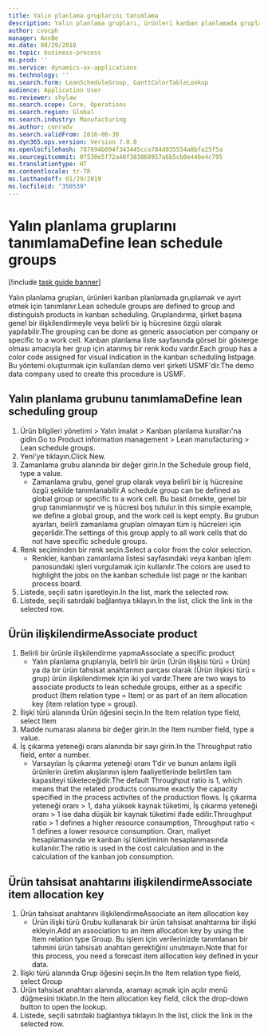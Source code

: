 ```yaml
---
title: Yalın planlama gruplarını tanımlama
description: Yalın planlama grupları, ürünleri kanban planlamada gruplamak ve ayırt etmek için tanımlanır.
author: cvocph
manager: AnnBe
ms.date: 08/29/2018
ms.topic: business-process
ms.prod: ''
ms.service: dynamics-ax-applications
ms.technology: ''
ms.search.form: LeanScheduleGroup, GanttColorTableLookup
audience: Application User
ms.reviewer: shylaw
ms.search.scope: Core, Operations
ms.search.region: Global
ms.search.industry: Manufacturing
ms.author: conradv
ms.search.validFrom: 2016-06-30
ms.dyn365.ops.version: Version 7.0.0
ms.openlocfilehash: 787694b094f343445cca784d035554a8bfa25f5a
ms.sourcegitcommit: 0f530e5f72a40f383868957a6b5cb0e446e4c795
ms.translationtype: HT
ms.contentlocale: tr-TR
ms.lasthandoff: 01/29/2019
ms.locfileid: "350539"
---
```

# <a name="define-lean-schedule-groups"></a><span data-ttu-id="6c51a-103">Yalın planlama gruplarını tanımlama</span><span class="sxs-lookup"><span data-stu-id="6c51a-103">Define lean schedule groups</span></span>

[!include [task guide banner](../../includes/task-guide-banner.md)]

<span data-ttu-id="6c51a-104">Yalın planlama grupları, ürünleri kanban planlamada gruplamak ve ayırt etmek için tanımlanır.</span><span class="sxs-lookup"><span data-stu-id="6c51a-104">Lean schedule groups are defined to group and distinguish products in kanban scheduling.</span></span> <span data-ttu-id="6c51a-105">Gruplandırma, şirket başına genel bir ilişkilendirmeyle veya belirli bir iş hücresine özgü olarak yapılabilir.</span><span class="sxs-lookup"><span data-stu-id="6c51a-105">The grouping can be done as generic association per company or specific to a work cell.</span></span> <span data-ttu-id="6c51a-106">Kanban planlama liste sayfasında görsel bir gösterge olması amacıyla her grup için atanmış bir renk kodu vardır.</span><span class="sxs-lookup"><span data-stu-id="6c51a-106">Each group has a color code assigned for visual indication in the kanban scheduling listpage.</span></span> <span data-ttu-id="6c51a-107">Bu yöntemi oluşturmak için kullanılan demo veri şirketi USMF'dir.</span><span class="sxs-lookup"><span data-stu-id="6c51a-107">The demo data company used to create this procedure is USMF.</span></span>


## <a name="define-lean-scheduling-group"></a><span data-ttu-id="6c51a-108">Yalın planlama grubunu tanımlama</span><span class="sxs-lookup"><span data-stu-id="6c51a-108">Define lean scheduling group</span></span>
1. <span data-ttu-id="6c51a-109">Ürün bilgileri yönetimi > Yalın imalat > Kanban planlama kuralları'na gidin.</span><span class="sxs-lookup"><span data-stu-id="6c51a-109">Go to Product information management > Lean manufacturing > Lean schedule groups.</span></span>
2. <span data-ttu-id="6c51a-110">Yeni'ye tıklayın.</span><span class="sxs-lookup"><span data-stu-id="6c51a-110">Click New.</span></span>
3. <span data-ttu-id="6c51a-111">Zamanlama grubu alanında bir değer girin.</span><span class="sxs-lookup"><span data-stu-id="6c51a-111">In the Schedule group field, type a value.</span></span>
    * <span data-ttu-id="6c51a-112">Zamanlama grubu, genel grup olarak veya belirli bir iş hücresine özgü şekilde tanımlanabilir.</span><span class="sxs-lookup"><span data-stu-id="6c51a-112">A schedule group can be defined as global group or specific to a work cell.</span></span> <span data-ttu-id="6c51a-113">Bu basit örnekte, genel bir grup tanımlanmıştır ve iş hücresi boş tutulur.</span><span class="sxs-lookup"><span data-stu-id="6c51a-113">In this simple example, we define a global group, and the work cell is kept empty.</span></span> <span data-ttu-id="6c51a-114">Bu grubun ayarları, belirli zamanlama grupları olmayan tüm iş hücreleri için geçerlidir.</span><span class="sxs-lookup"><span data-stu-id="6c51a-114">The settings of this group apply to all work cells that do not have specific schedule groups.</span></span>  
4. <span data-ttu-id="6c51a-115">Renk seçiminden bir renk seçin.</span><span class="sxs-lookup"><span data-stu-id="6c51a-115">Select a color from the color selection.</span></span>
    * <span data-ttu-id="6c51a-116">Renkler, kanban zamanlama listesi sayfasındaki veya kanban işlem panosundaki işleri vurgulamak için kullanılır.</span><span class="sxs-lookup"><span data-stu-id="6c51a-116">The colors are used to highlight the jobs on the kanban schedule list page or the kanban process board.</span></span>  
5. <span data-ttu-id="6c51a-117">Listede, seçili satırı işaretleyin.</span><span class="sxs-lookup"><span data-stu-id="6c51a-117">In the list, mark the selected row.</span></span>
6. <span data-ttu-id="6c51a-118">Listede, seçili satırdaki bağlantıya tıklayın.</span><span class="sxs-lookup"><span data-stu-id="6c51a-118">In the list, click the link in the selected row.</span></span>

## <a name="associate-product"></a><span data-ttu-id="6c51a-119">Ürün ilişkilendirme</span><span class="sxs-lookup"><span data-stu-id="6c51a-119">Associate product</span></span>
1. <span data-ttu-id="6c51a-120">Belirli bir ürünle ilişkilendirme yapma</span><span class="sxs-lookup"><span data-stu-id="6c51a-120">Associate a specific product</span></span>
    * <span data-ttu-id="6c51a-121">Yalın planlama gruplarıyla, belirli bir ürün (Ürün ilişkisi türü = Ürün) ya da bir ürün tahsisat anahtarının parçası olarak (Ürün ilişkisi türü = grup) ürün ilişkilendirmek için iki yol vardır.</span><span class="sxs-lookup"><span data-stu-id="6c51a-121">There are two ways to associate products to lean schedule groups, either as a specific product (Item relation type = Item) or as part of an item allocation key (item relation type = group).</span></span>    
2. <span data-ttu-id="6c51a-122">İlişki türü alanında Ürün öğesini seçin.</span><span class="sxs-lookup"><span data-stu-id="6c51a-122">In the Item relation type field, select Item</span></span>
3. <span data-ttu-id="6c51a-123">Madde numarası alanına bir değer girin.</span><span class="sxs-lookup"><span data-stu-id="6c51a-123">In the Item number field, type a value.</span></span>
4. <span data-ttu-id="6c51a-124">İş çıkarma yeteneği oranı alanında bir sayı girin.</span><span class="sxs-lookup"><span data-stu-id="6c51a-124">In the Throughput ratio field, enter a number.</span></span>
    * <span data-ttu-id="6c51a-125">Varsayılan İş çıkarma yeteneği oranı 1'dir ve bunun anlamı ilgili ürünlerin üretim akışlarının işlem faaliyetlerinde belirtilen tam kapasiteyi tüketeceğidir.</span><span class="sxs-lookup"><span data-stu-id="6c51a-125">The default Throughput ratio is 1, which means that the related products consume exactly the capacity specified in the process activites of the production flows.</span></span> <span data-ttu-id="6c51a-126">İş çıkarma yeteneği oranı > 1, daha yüksek kaynak tüketimi, İş çıkarma yeteneği oranı > 1 ise daha düşük bir kaynak tüketimi ifade edilir.</span><span class="sxs-lookup"><span data-stu-id="6c51a-126">Throughput ratio > 1 defines a higher resource consumption, Throughput ratio < 1 defines a lower resource consumption.</span></span> <span data-ttu-id="6c51a-127">Oran, maliyet hesaplamasında ve kanban işi tüketiminin hesaplanmasında kullanılır.</span><span class="sxs-lookup"><span data-stu-id="6c51a-127">The ratio is used in the cost calculation and in the calculation of the kanban job consumption.</span></span>  

## <a name="associate-item-allocation-key"></a><span data-ttu-id="6c51a-128">Ürün tahsisat anahtarını ilişkilendirme</span><span class="sxs-lookup"><span data-stu-id="6c51a-128">Associate item allocation key</span></span>
1. <span data-ttu-id="6c51a-129">Ürün tahsisat anahtarını ilişkilendirme</span><span class="sxs-lookup"><span data-stu-id="6c51a-129">Associate an item allocation key</span></span>
    * <span data-ttu-id="6c51a-130">Ürün ilişki türü Grubu kullanarak bir ürün tahsisat anahtarına bir ilişki ekleyin.</span><span class="sxs-lookup"><span data-stu-id="6c51a-130">Add an association to an item allocation key by using the Item relation type Group.</span></span>   <span data-ttu-id="6c51a-131">Bu işlem için verilerinizde tanımlanan bir tahmini ürün tahsisatı anahtarı gerektiğini unutmayın.</span><span class="sxs-lookup"><span data-stu-id="6c51a-131">Note that for this process, you need a forecast item alllocation key defined in your data.</span></span>  
2. <span data-ttu-id="6c51a-132">İlişki türü alanında Grup öğesini seçin.</span><span class="sxs-lookup"><span data-stu-id="6c51a-132">In the Item relation type field, select Group</span></span>
3. <span data-ttu-id="6c51a-133">Ürün tahsisat anahtarı alanında, aramayı açmak için açılır menü düğmesini tıklatın.</span><span class="sxs-lookup"><span data-stu-id="6c51a-133">In the Item allocation key field, click the drop-down button to open the lookup.</span></span>
4. <span data-ttu-id="6c51a-134">Listede, seçili satırdaki bağlantıya tıklayın.</span><span class="sxs-lookup"><span data-stu-id="6c51a-134">In the list, click the link in the selected row.</span></span>

